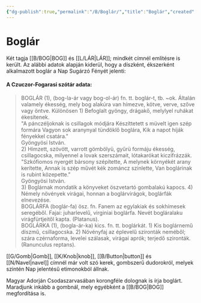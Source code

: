 ```yaml
---
{"dg-publish":true,"permalink":"/B/Boglár/","title":"Boglár","created":"2024-01-20T11:24","updated":"2024-01-20T11:24"}
---
```



# Boglár

Két tagja [[B/BOG\|BOG]] és [[L/LÁR\|LÁR]]; mindkét címnél említésre is került. Az alábbi adatok alapján kiderül, hogy a díszként, ékszerként alkalmazott boglár a Nap Sugárzó Fényét jelenti:  

#### A Czuczor-Fogarasi szótár adata:

> BOGLÁR (1), (bog-la-ár vagy bog-ol-ár) fn. tt. boglár-t, tb. ~ok. Általán valamely ékesség, mely bog alakúra van hímezve, kötve, verve, szőve vagy öntve. Különösen 1) Befoglalt gyöngy, drágakő, melylyel ruhákat ékesítenek.  
> "A pánczéljoknak is csillagok módjára Készíttetett s müvelt igen szép formára Vagyon sok aranynyal tündöklő boglára, Kik a napot híják fényekkel csatára."  
> Gyöngyösi István.  
> 2\) Hímzett, szövött, varrott gömbölyü, gyűrü formáju ékesség, csillagocska, milyennel a lovak szerszámait, lótakarókat kiczifrázzák.  
> "Szkófiomos nyergét bársony szépítette, A melynek környékét arany kerítette, Annak is szép művét kék zománcz szinlette, Van boglárinak is rubint közepette."  
> Gyöngyösi István.  
> 3\) Boglárnak mondatik a könyveket öszvetartó gombalakú kapocs. 4) Némely növények virágai, honnan a boglárvirágok, boglárfák elnevezése.  
> BOGLÁRFA (boglár-fa) ösz. fn. Fanem az egylakiak és sokhímesek seregéből. Fajai: juharlevelű, virginiai boglárfa. Nevét bogláralaku virágfürtjeitől kapta. (Platanus).  
> BOGLÁRKA (1), (bogla-ár-ka) kics. fn. tt. boglárkát. 1) Kis boglárnemű díszmű, csillagocska. 2) Növényfaj az éplevelű szironták neméből; szára czérnaforma, levelei szálasak, virágai aprók; terjedő szironták. (Ranunculus reptans).  

[[G/Gomb\|Gomb]], [[K/Knob\|knob]], [[B/Button\|button]] és [[N/Navel\|navel]] címnél már volt szó kerek, gombszerű dudorokról, melyek szintén Nap jelentésű etimonokból állnak.  

Magyar Adorján Csodaszarvasában korongféle dolognak is írja boglárt. Maradjunk inkább a gombnál, mely egyébként a [[B/BOG\|BOG]] megfordítása is.  